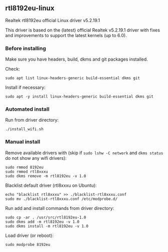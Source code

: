 ## rtl8192eu-linux
Realtek rtl8192eu official Linux driver v5.2.19.1

This driver is based on the (latest) official Realtek v5.2.19.1 driver with fixes and improvements to support the latest kernels (up to 6.0).

### Before installing

Make sure you have headers, build, dkms and git packages installed.

Check:

```
sudo apt list linux-headers-generic build-essential dkms git
```
Install if necessary:
```
sudo apt -y install linux-headers-generic build-essential dkms git
```
### Automated install 

Run from driver directory:
```
./install_wifi.sh
```

### Manual install

Remove available drivers with (skip if `sudo lshw -C network` and `dkms status` do not show any wifi drivers):

```
sudo rmmod 8192eu
sudo rmmod rtl8xxxu
sudo dkms remove -m rtl8192eu -v 1.0
```

Blacklist default driver (rtl8xxxu on Ubuntu):

```
echo "blacklist rtl8xxxu" >> ./blacklist-rtl8xxxu.conf
sudo mv ./blacklist-rtl8xxxu.conf /etc/modprobe.d/
```

Run add and install commands from driver directory:

```
sudo cp -ar . /usr/src/rtl8192eu-1.0
sudo dkms add -m rtl8192eu -v 1.0
sudo dkms install -m rtl8192eu -v 1.0
```

Load driver (or reboot):
```
sudo modprobe 8192eu
```
